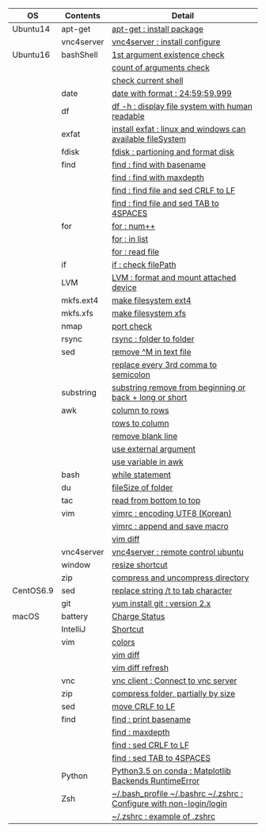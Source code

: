 | OS | Contents | Detail |
|---|---|---|
| Ubuntu14 | apt-get | [apt-get : install package](01_Ubuntu/01_14.04/01_apt-get/01_apt-get_install.md) |
| | vnc4server | [vnc4server : install configure](01_Ubuntu/01_14.04/02_vnc4server/01_install_config_vnc4server.md) |
| Ubuntu16 | bashShell | [1st argument existence check](01_Ubuntu/02_16/04_bashShell_script/01_if_condition_1st_argument_existence_check.md) |
| | | [count of arguments check](01_Ubuntu/02_16/04_bashShell_script/02_if_condition_count_of_arguments_check.md) |
| | | [check current shell](01_Ubuntu/02_16/04_bashShell_script/03_check_current_shell.md) |
| | date | [date with format : 24:59:59.999](01_Ubuntu/02_16/19_date/01_date_with_hour_min_sec_nano.md) |
| | df | [df -h : display file system with human readable](01_Ubuntu/02_16/06_df/01_df_with_human_readerble.md) |
| | exfat | [install exfat : linux and windows can available fileSystem](01_Ubuntu/02_16/20_exfat/01_install_exfat_on_ubuntu16.md) |
| | fdisk | [fdisk : partioning and format disk](01_Ubuntu/02_16/07_fdisk/01_fdisk_partioning_and_format_disk.md) |
| | find | [find : find with basename](01_Ubuntu/02_16/08_find/01_find_with_basename.md) |
| | | [find : find with maxdepth](01_Ubuntu/02_16/08_find/02_find_with_maxdepth.md) |
| | | [find : find file and sed CRLF to LF](01_Ubuntu/02_16/08_find/03_find_and_sed_move_CRLF_to_LF.md) |
| | | [find : find file and sed TAB to 4SPACES](01_Ubuntu/02_16/08_find/04_find_and_sed_move_TAB_to_4SPACES.md) |
| | for | [for : num++](01_Ubuntu/02_16/09_for_statement/01_for_num++.md) |
| | | [for : in list](01_Ubuntu/02_16/09_for_statement/02_for_in_list.md) |
| | | [for : read file](01_Ubuntu/02_16/09_for_statement/03_for_read_file.md) |
| | if | [if : check filePath](01_Ubuntu/02_16/10_if/01_if_check_filePath.md) |
| | LVM | [LVM : format and mount attached device](01_Ubuntu/02_16/11_LVM/01_LVM_on_attached_device.md) |
| | mkfs.ext4 | [make filesystem ext4](01_Ubuntu/02_16/12_mkfs.ext4/01_mkfs.ext4_device.md) |
| | mkfs.xfs | [make filesystem xfs](01_Ubuntu/02_16/13_mkfs.xfs/01_mkfs.xfs_device.md) |
| | nmap | [port check](01_Ubuntu/02_16/14_nmap/01_install_use_nmap.md) |
| | rsync | [rsync : folder to folder](01_Ubuntu/02_16/15_rsync/01_rsync_folder_to_folder.md) |
| | sed | [remove \^M in text file](01_Ubuntu/02_16/16_sed/01_remove_^M_with_sed.md) | 
| | | [replace every 3rd comma to semicolon](01_Ubuntu/02_16/16_sed/02_replace_every_3rd_comma_to_semicolon.md) | 
| | substring | [substring remove from beginning or back + long or short](01_Ubuntu/02_16/17_substring/01_substring_remove.md) |
| | awk | [column to rows](01_Ubuntu/02_16/01_awk/01_awk_column_to_rows.md) | 
| | | [rows to column](01_Ubuntu/02_16/01_awk/02_awk_rows_to_column.md) |
| | | [remove blank line](01_Ubuntu/02_16/01_awk/03_awk_remove_blank_line.md) |
| | | [use external argument](01_Ubuntu/02_16/01_awk/04_awk_use_external_argument.md) |
| | | [use variable in awk](01_Ubuntu/02_16/01_awk/05_awk_use_variable.md) |
| | bash | [while statement](01_Ubuntu/02_16/02_bash/01_While_Statement.md) |
| | du | [fileSize of folder](01_Ubuntu/02_16/03_du/01_du_file_size_of_folder.md) |
| | tac | [read from bottom to top](01_Ubuntu/02_16/04_tac/01_tac.md) |
| | vim | [vimrc : encoding UTF8 (Korean)](01_Ubuntu/02_16/05_vim/01_vimrc_encoding_korean.md) |
| | | [vimrc : append and save macro](01_Ubuntu/02_16/05_vim/02_vimrc_append_save_macro.md) |
| | | [vim diff](01_Ubuntu/02_16/05_vim/03_vim_diff.md) | 
| | vnc4server | [vnc4server : remote control ubuntu](01_Ubuntu/02_16/21_vnc4server/01_install_config_vnc4server.md) |
| | window | [resize shortcut](01_Ubuntu/02_16/06_window/01_resize_window.md) |
| | zip | [compress and uncompress directory](01_Ubuntu/02_16/18_zip/01_zip_directory.md) | 
| CentOS6.9 | sed | [replace string /t to tab character](02_CentOS/01_6.9/01_sed/01_sed_string_replace.md) |
| | git | [yum install git : version 2.x](02_CentOS/01_6.9/02_git/01_yum_install_git.md) |
| macOS | battery | [Charge Status](03_macOS/03_Battery/01_Charge_Status.md) |
| | IntelliJ | [Shortcut](03_macOS/02_IntelliJ/01_Shortcuts.md) |
| | vim | [colors](03_macOS/01_vim/01_vimrc_configure.md) |
| | | [vim diff](03_macOS/01_vim/02_vim_diff.md) |
| | | [vim diff refresh](03_macOS/01_vim/03_vim_diff_refresh.md) |
| | vnc | [vnc client : Connect to vnc server](03_macOS/09_vnc_client/01_use_vnc_client.md) |
| | zip | [compress folder, partially by size](03_macOS/04_zip/01_use_zip.md) |
| | sed | [move CRLF to LF](03_macOS/05_sed/01_sed_remove_CRLF_to_LF.md) |
| | find | [find : print basename](03_macOS/06_find/01_find_with_basename.md) |
| | | [find : maxdepth](03_macOS/06_find/02_find_with_maxdepth.md) |
| | | [find : sed CRLF to LF](03_macOS/06_find/03_find_and_sed_move_CRLF_to_LF.md) |
| | | [find : sed TAB to 4SPACES](03_macOS/06_find/04_find_and_sed_move_TAB_to_4SPACES.md) |
| | Python | [Python3.5 on conda : Matplotlib Backends RuntimeError](03_macOS/07_Python/01_with_Conda/01_Matplotlib_backends_RuntimeError.md) |
| | Zsh | [~/.bash_profile ~/.bashrc ~/.zshrc : Configure with non-login/login](03_macOS/08_zsh/01_explain_of_bash_profile_bashrc_zshrc.md) |
| | | [~/.zshrc : example of .zshrc](03_macOS/08_zsh/02_example_of_zshrc.md) |
